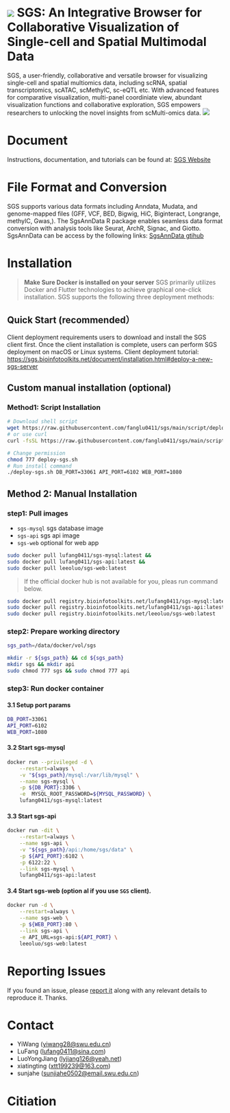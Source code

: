 
# ![](https://sgs.bioinfotoolkits.net/document/images/ic_launcher_72.png) SGS: An Integrative Browser for Collaborative Visualization of Single-cell and Spatial Multimodal Data
SGS, a user-friendly, collaborative and versatile browser for visualizing single-cell and spatial multiomics data, including scRNA, spatial transcriptomics, scATAC, scMethylC, sc-eQTL etc. 
With advanced features for comparative visualization, multi-panel coordiniate view, abundant visualization functions and collaborative exploration, SGS empowers researchers to unlocking the novel insights from scMulti-omics data.
![](https://sgs.bioinfotoolkits.net/document/assets/home-D-OuhsfI.png)

# Document
Instructions, documentation, and tutorials can be found at:
[SGS Website](https://sgs.bioinfotoolkits.net)

# File Format and Conversion
SGS supports various data formats including Anndata, Mudata, and genome-mapped files (GFF, VCF, BED, Bigwig, HiC, Biginteract, Longrange, methylC, Gwas,). The SgsAnnData R package enables seamless data format conversion with analysis tools like Seurat, ArchR, Signac, and Giotto. SgsAnnData can be access by the following links: [SgsAnnData gtihub](https://github.com/bio-xtt/SgsAnnDataV2)     

# Installation
> **Make Sure Docker is installed on your server**
SGS primarily utilizes Docker and Flutter technologies to achieve graphical one-click installation. SGS supports the following three deployment methods:  

## Quick Start (recommended）
Client deployment requirements users  to download and install the SGS client first. Once the client installation is complete, users can perform SGS deployment on macOS or Linux systems.
Client deployment tutorial: https://sgs.bioinfotoolkits.net/document/installation.html#deploy-a-new-sgs-server

## Custom manual installation (optional)
### Method1: Script Installation
```sh
# Download shell script
wget https://raw.githubusercontent.com/fanglu0411/sgs/main/script/deploy.sh deploy-sgs.sh
# or use curl
curl -fsSL https://raw.githubusercontent.com/fanglu0411/sgs/main/script/deploy.sh -o deploy-sgs.sh

# Change permission
chmod 777 deploy-sgs.sh
# Run install command
./deploy-sgs.sh DB_PORT=33061 API_PORT=6102 WEB_PORT=1080
```

## Method 2: Manual Installation

### step1: Pull images

- `sgs-mysql` sgs database image
- `sgs-api` sgs api image
- `sgs-web` optional for web app

```sh
sudo docker pull lufang0411/sgs-mysql:latest &&
sudo docker pull lufang0411/sgs-api:latest &&
sudo docker pull leeoluo/sgs-web:latest
```

> If the official docker hub is not available for you, pleas run command below.

```sh
sudo docker pull registry.bioinfotoolkits.net/lufang0411/sgs-mysql:latest &&
sudo docker pull registry.bioinfotoolkits.net/lufang0411/sgs-api:latest &&
sudo docker pull registry.bioinfotoolkits.net/leeoluo/sgs-web:latest
```

### step2: Prepare working directory

```sh
sgs_path=/data/docker/vol/sgs

mkdir -r ${sgs_path} && cd ${sgs_path}
mkdir sgs && mkdir api
sudo chmod 777 sgs && sudo chmod 777 api
```

### step3: Run docker container

#### 3.1 Setup port params

```sh
DB_PORT=33061
API_PORT=6102
WEB_PORT=1080
```

#### 3.2 Start sgs-mysql

```sh
docker run --privileged -d \
    --restart=always \
    -v "${sgs_path}/mysql:/var/lib/mysql" \
    --name sgs-mysql \
    -p ${DB_PORT}:3306 \
    -e  MYSQL_ROOT_PASSWORD=${MYSQL_PASSWORD} \
    lufang0411/sgs-mysql:latest
```

#### 3.3 Start sgs-api

```sh
docker run -dit \
    --restart=always \
    --name sgs-api \
    -v "${sgs_path}/api:/home/sgs/data" \
    -p ${API_PORT}:6102 \
    -p 6122:22 \
    --link sgs-mysql \
    lufang0411/sgs-api:latest
```

#### 3.4 Start sgs-web (option al if you use `SGS` client).

```sh
docker run -d \
    --restart=always \
    --name sgs-web \
    -p ${WEB_PORT}:80 \
    --link sgs-api \
    -e API_URL=sgs-api:${API_PORT} \
    leeoluo/sgs-web:latest
```

# Reporting Issues
If you found an issue, please [report it](https://github.com/fanglu0411/sgs/issues) along with any relevant details to reproduce it. Thanks.

#  Contact
+ YiWang (yiwang28@swu.edu.cn)    
+ LuFang (lufang0411@sina.com)
+ LuoYongJiang (lyjiang126@yeah.net)
+ xiatingting (xtt199239@163.com)
+ sunjahe (sunjiahe0502@email.swu.edu.cn)

# Citiation






